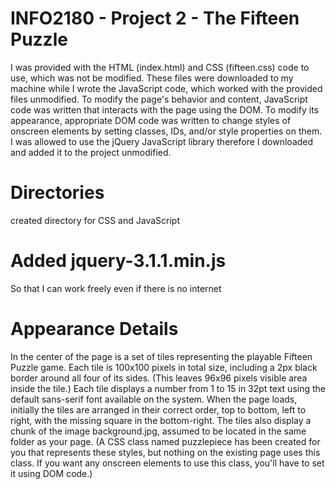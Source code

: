 # INFO2180 - Project 2 - The Fifteen Puzzle
I was provided with the HTML (index.html) and CSS (fifteen.css) code to use,
which was not be modified. These files were downloaded to my machine while I wrote the
JavaScript code, which worked with the provided files unmodified. To
modify the page's behavior and content, JavaScript code was written that interacts with the page using
the DOM. To modify its appearance, appropriate DOM code was written to change styles of onscreen
elements by setting classes, IDs, and/or style properties on them. I was allowed to use the
jQuery JavaScript library therefore I downloaded and added it to the project unmodified.

# Directories
created directory for CSS and JavaScript

# Added jquery-3.1.1.min.js
So that I can work freely even if there is no internet

# Appearance Details
In the center of the page is a set of tiles representing the playable Fifteen Puzzle game. Each
tile is 100x100 pixels in total size, including a 2px black border around all four of its sides. (This
leaves 96x96 pixels visible area inside the tile.) Each tile displays a number from 1 to 15 in 32pt
text using the default sans-serif font available on the system. When the page loads, initially the
tiles are arranged in their correct order, top to bottom, left to right, with the missing square in the
bottom-right. The tiles also display a chunk of the image background.jpg, assumed to be located
in the same folder as your page. (A CSS class named puzzlepiece has been created for you
that represents these styles, but nothing on the existing page uses this class. If you want any
onscreen elements to use this class, you'll have to set it using DOM code.)